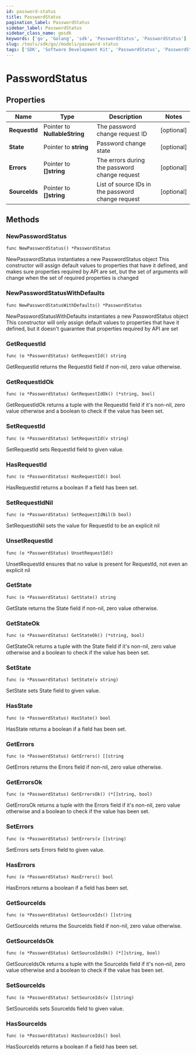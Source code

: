 ```yaml
---
id: password-status
title: PasswordStatus
pagination_label: PasswordStatus
sidebar_label: PasswordStatus
sidebar_class_name: gosdk
keywords: ['go', 'Golang', 'sdk', 'PasswordStatus', 'PasswordStatus'] 
slug: /tools/sdk/go//models/password-status
tags: ['SDK', 'Software Development Kit', 'PasswordStatus', 'PasswordStatus']
---
```


# PasswordStatus

## Properties

Name | Type | Description | Notes
------------ | ------------- | ------------- | -------------
**RequestId** | Pointer to **NullableString** | The password change request ID | [optional] 
**State** | Pointer to **string** | Password change state | [optional] 
**Errors** | Pointer to **[]string** | The errors during the password change request | [optional] 
**SourceIds** | Pointer to **[]string** | List of source IDs in the password change request | [optional] 

## Methods

### NewPasswordStatus

`func NewPasswordStatus() *PasswordStatus`

NewPasswordStatus instantiates a new PasswordStatus object
This constructor will assign default values to properties that have it defined,
and makes sure properties required by API are set, but the set of arguments
will change when the set of required properties is changed

### NewPasswordStatusWithDefaults

`func NewPasswordStatusWithDefaults() *PasswordStatus`

NewPasswordStatusWithDefaults instantiates a new PasswordStatus object
This constructor will only assign default values to properties that have it defined,
but it doesn't guarantee that properties required by API are set

### GetRequestId

`func (o *PasswordStatus) GetRequestId() string`

GetRequestId returns the RequestId field if non-nil, zero value otherwise.

### GetRequestIdOk

`func (o *PasswordStatus) GetRequestIdOk() (*string, bool)`

GetRequestIdOk returns a tuple with the RequestId field if it's non-nil, zero value otherwise
and a boolean to check if the value has been set.

### SetRequestId

`func (o *PasswordStatus) SetRequestId(v string)`

SetRequestId sets RequestId field to given value.

### HasRequestId

`func (o *PasswordStatus) HasRequestId() bool`

HasRequestId returns a boolean if a field has been set.

### SetRequestIdNil

`func (o *PasswordStatus) SetRequestIdNil(b bool)`

 SetRequestIdNil sets the value for RequestId to be an explicit nil

### UnsetRequestId
`func (o *PasswordStatus) UnsetRequestId()`

UnsetRequestId ensures that no value is present for RequestId, not even an explicit nil
### GetState

`func (o *PasswordStatus) GetState() string`

GetState returns the State field if non-nil, zero value otherwise.

### GetStateOk

`func (o *PasswordStatus) GetStateOk() (*string, bool)`

GetStateOk returns a tuple with the State field if it's non-nil, zero value otherwise
and a boolean to check if the value has been set.

### SetState

`func (o *PasswordStatus) SetState(v string)`

SetState sets State field to given value.

### HasState

`func (o *PasswordStatus) HasState() bool`

HasState returns a boolean if a field has been set.

### GetErrors

`func (o *PasswordStatus) GetErrors() []string`

GetErrors returns the Errors field if non-nil, zero value otherwise.

### GetErrorsOk

`func (o *PasswordStatus) GetErrorsOk() (*[]string, bool)`

GetErrorsOk returns a tuple with the Errors field if it's non-nil, zero value otherwise
and a boolean to check if the value has been set.

### SetErrors

`func (o *PasswordStatus) SetErrors(v []string)`

SetErrors sets Errors field to given value.

### HasErrors

`func (o *PasswordStatus) HasErrors() bool`

HasErrors returns a boolean if a field has been set.

### GetSourceIds

`func (o *PasswordStatus) GetSourceIds() []string`

GetSourceIds returns the SourceIds field if non-nil, zero value otherwise.

### GetSourceIdsOk

`func (o *PasswordStatus) GetSourceIdsOk() (*[]string, bool)`

GetSourceIdsOk returns a tuple with the SourceIds field if it's non-nil, zero value otherwise
and a boolean to check if the value has been set.

### SetSourceIds

`func (o *PasswordStatus) SetSourceIds(v []string)`

SetSourceIds sets SourceIds field to given value.

### HasSourceIds

`func (o *PasswordStatus) HasSourceIds() bool`

HasSourceIds returns a boolean if a field has been set.


